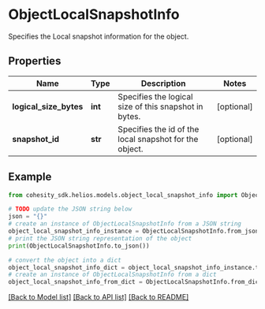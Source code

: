 # ObjectLocalSnapshotInfo

Specifies the Local snapshot information for the object.

## Properties

Name | Type | Description | Notes
------------ | ------------- | ------------- | -------------
**logical_size_bytes** | **int** | Specifies the logical size of this snapshot in bytes. | [optional] 
**snapshot_id** | **str** | Specifies the id of the local snapshot for the object. | [optional] 

## Example

```python
from cohesity_sdk.helios.models.object_local_snapshot_info import ObjectLocalSnapshotInfo

# TODO update the JSON string below
json = "{}"
# create an instance of ObjectLocalSnapshotInfo from a JSON string
object_local_snapshot_info_instance = ObjectLocalSnapshotInfo.from_json(json)
# print the JSON string representation of the object
print(ObjectLocalSnapshotInfo.to_json())

# convert the object into a dict
object_local_snapshot_info_dict = object_local_snapshot_info_instance.to_dict()
# create an instance of ObjectLocalSnapshotInfo from a dict
object_local_snapshot_info_from_dict = ObjectLocalSnapshotInfo.from_dict(object_local_snapshot_info_dict)
```
[[Back to Model list]](../README.md#documentation-for-models) [[Back to API list]](../README.md#documentation-for-api-endpoints) [[Back to README]](../README.md)


